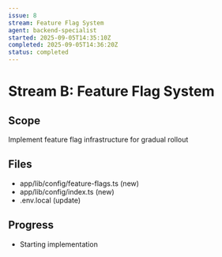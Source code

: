 ```yaml
---
issue: 8
stream: Feature Flag System
agent: backend-specialist
started: 2025-09-05T14:35:10Z
completed: 2025-09-05T14:36:20Z
status: completed
---
```


# Stream B: Feature Flag System

## Scope
Implement feature flag infrastructure for gradual rollout

## Files
- app/lib/config/feature-flags.ts (new)
- app/lib/config/index.ts (new)
- .env.local (update)

## Progress
- Starting implementation